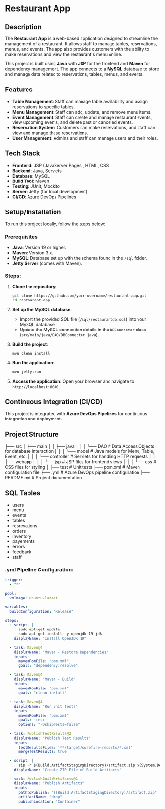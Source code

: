 # Restaurant App

## Description

The **Restaurant App** is a web-based application designed to streamline the management of a restaurant. It allows staff to manage tables, reservations, menus, and events. The app also provides customers with the ability to make reservations and view the restaurant's menu online.

This project is built using **Java** with **JSP** for the frontend and **Maven** for dependency management. The app connects to a **MySQL** database to store and manage data related to reservations, tables, menus, and events.

## Features

- **Table Management**: Staff can manage table availability and assign reservations to specific tables.
- **Menu Management**: Staff can add, update, and remove menu items.
- **Event Management**: Staff can create and manage restaurant events, view upcoming events, and delete past or canceled events.
- **Reservation System**: Customers can make reservations, and staff can view and manage these reservations.
- **User Management**: Admins and staff can manage users and their roles.

## Tech Stack

- **Frontend**: JSP (JavaServer Pages), HTML, CSS
- **Backend**: Java, Servlets
- **Database**: MySQL
- **Build Tool**: Maven
- **Testing**: JUnit, Mockito
- **Server**: Jetty (for local development)
- **CI/CD**: Azure DevOps Pipelines

## Setup/Installation

To run this project locally, follow the steps below:

### Prerequisites
- **Java**: Version 19 or higher.
- **Maven**: Version 3.x.
- **MySQL**: Database set up with the schema found in the `/sql` folder.
- **Jetty Server** (comes with Maven).

### Steps:

1. **Clone the repository**:
    ```bash
    git clone https://github.com/your-username/restaurant-app.git
    cd restaurant-app
    ```

2. **Set up the MySQL database**:
    - Import the provided SQL file (`/sql/restaurantdb.sql`) into your MySQL database.
    - Update the MySQL connection details in the `DBConnector` class (`src/main/java/DAO/DBConnector.java`).

3. **Build the project**:
    ```bash
    mvn clean install
    ```

4. **Run the application**:
    ```bash
    mvn jetty:run
    ```

5. **Access the application**:
    Open your browser and navigate to `http://localhost:8080`.

## Continuous Integration (CI/CD)

This project is integrated with **Azure DevOps Pipelines** for continuous integration and deployment.


## Project Structure

├── src
│   ├── main
│   │   ├── java
│   │   │   └── DAO          # Data Access Objects for database interaction
│   │   │   └── model        # Java models for Menu, Table, Event, etc.
│   │   │   └── controller   # Servlets for handling HTTP requests
│   │   ├── webapp
│   │   │   └── jsp          # JSP files for frontend views
│   │   │   └── css          # CSS files for styling
│   ├── test                 # Unit tests
├── pom.xml                  # Maven configuration file
├── .yml                     # Azure DevOps pipeline configuration
├── README.md                # Project documentation


## SQL Tables

- users
- menu
- events
- tables
- resrevations
- orders
- inventory
- payements
- errors
- feedback
- staff

### .yml Pipeline Configuration:

```yaml
trigger:
  - "*"

pool:
  vmImage: ubuntu-latest

variables:
  buildConfiguration: "Release"

steps:
  - script: |
      sudo apt-get update
      sudo apt-get install -y openjdk-19-jdk
    displayName: "Install OpenJDK 19"

  - task: Maven@4
    displayName: "Maven - Restore Dependencies"
    inputs:
      mavenPomFile: "pom.xml"
      goals: "dependency:resolve"

  - task: Maven@4
    displayName: "Maven - Build"
    inputs:
      mavenPomFile: "pom.xml"
      goals: "clean install"

  - task: Maven@4
    displayName: 'Run unit tests'
    inputs:
      mavenPomFile: "pom.xml"
      goals: "test"
      options: "-DskipTests=false"

  - task: PublishTestResults@2
    displayName: 'Publish Test Results'
    inputs:
      testResultsFiles: '**/target/surefire-reports/*.xml'
      mergeTestResults: true

  - script: |
      zip -r $(Build.ArtifactStagingDirectory)/artifact.zip $(System.DefaultWorkingDirectory)/target
    displayName: "Create ZIP File of Build Artifacts"

  - task: PublishBuildArtifacts@1
    displayName: "Publish Artifacts"
    inputs:
      pathtoPublish: "$(Build.ArtifactStagingDirectory)/artifact.zip"
      artifactName: "drop"
      publishLocation: "Container"

